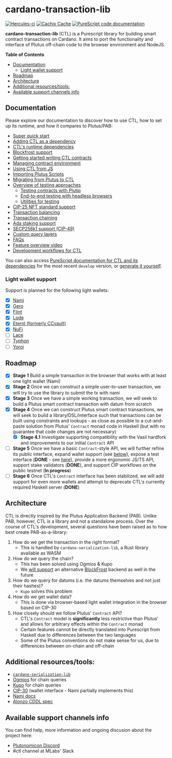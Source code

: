 # cardano-transaction-lib

[![Hercules-ci][herc badge]][herc link]
[![Cachix Cache][cachix badge]][cachix link]
[![PureScript code documentation][docs badge]][docs link]

[herc badge]: https://img.shields.io/badge/ci--by--hercules-green.svg
[herc link]: https://hercules-ci.com/github/Plutonomicon/cardano-transaction-lib
[cachix badge]: https://img.shields.io/badge/cachix-public_plutonomicon-blue.svg
[cachix link]: https://public-plutonomicon.cachix.org
[docs badge]: https://img.shields.io/badge/docs-PureScript%20code%20documentation-%2377F
[docs link]: https://plutonomicon.github.io/cardano-transaction-lib/

**cardano-transaction-lib** (CTL) is a Purescript library for building smart contract transactions on Cardano. It aims to port the functionality and interface of Plutus off-chain code to the browser environment and NodeJS.

**Table of Contents**

<!-- START doctoc generated TOC please keep comment here to allow auto update -->
<!-- DON'T EDIT THIS SECTION, INSTEAD RE-RUN doctoc TO UPDATE -->

- [Documentation](#documentation)
  - [Light wallet support](#light-wallet-support)
- [Roadmap](#roadmap)
- [Architecture](#architecture)
- [Additional resources/tools:](#additional-resourcestools)
- [Available support channels info](#available-support-channels-info)

<!-- END doctoc generated TOC please keep comment here to allow auto update -->

## Documentation

Please explore our documentation to discover how to use CTL, how to set up its runtime, and how it compares to Plutus/PAB:

- [Super quick start](./doc/getting-started.md#setting-up-a-new-project)
- [Adding CTL as a dependency](./doc/ctl-as-dependency.md)
- [CTL's runtime dependencies](./doc/runtime.md)
- [Blockfrost support](./doc/blockfrost.md)
- [Getting started writing CTL contracts](./doc/getting-started.md)
- [Managing contract environment](./doc/contract-environment.md)
- [Using CTL from JS](./doc/using-from-js.md)
- [Importing Plutus Scripts](./doc/importing-scripts.md)
- [Migrating from Plutus to CTL](./doc/plutus-comparison.md)
- [Overview of testing approaches](./doc/testing.md)
  - [Testing contracts with Plutip](./doc/plutip-testing.md)
  - [End-to-end testing with headless browsers](./doc/e2e-testing.md)
  - [Utilities for testing](./doc/test-utils.md)
- [CIP-25 NFT standard support](./doc/cip-25-nfts.md)
- [Transaction balancing](./doc/balancing.md)
- [Transaction chaining](./doc/tx-chaining.md)
- [Ada staking support](./doc/staking.md)
- [SECP256k1 support (CIP-49)](./doc/secp256k1-support.md)
- [Custom query layers](./doc/custom-query-layers.md)
- [FAQs](./doc/faq.md)
- [Feature overview video](./doc/video-intro.md)
- [Development workflows for CTL](./doc/development.md)

You can also access [PureScript documentation for CTL and its dependencies](https://plutonomicon.github.io/cardano-transaction-lib/) for the most recent `develop` version, or [generate it yourself](./doc/development.md#generating-ps-documentation).

### Light wallet support

Support is planned for the following light wallets:

- [x] [Nami](https://namiwallet.io/)
- [x] [Gero](https://gerowallet.io/)
- [x] [Flint](https://flint-wallet.com/)
- [x] [Lode](https://lodewallet.io/)
- [x] [Eternl (formerly CCvault)](https://eternl.io/)
- [x] [NuFi](https://nu.fi/)
- [ ] [Lace](https://www.lace.io/)
- [ ] [Typhon](https://typhonwallet.io/)
- [ ] [Yoroi](https://yoroi-wallet.com/)

## Roadmap

- [x] **Stage 1** Build a simple transaction in the browser that works with at least one light wallet (Nami)
- [x] **Stage 2** Once we can construct a simple user-to-user transaction, we will try to use the library to submit the tx with nami
- [x] **Stage 3** Once we have a simple working transaction, we will seek to build a Plutus smart contract transaction with datum from scratch
- [x] **Stage 4** Once we can construct Plutus smart contract transactions, we will seek to build a library/DSL/interface such that transactions can be built using constraints and lookups - as close as possible to a cut-and-paste solution from Plutus' `Contract` monad code in Haskell (but with no guarantee that code changes are not necessary)
  - [x] **Stage 4.1** Investigate supporting compatibility with the Vasil hardfork and improvements to our initial `Contract` API
- [ ] **Stage 5** Once we have a basic `Contract`-style API, we will further refine its public interface, expand wallet support (see [below](#light-wallet-support)), expose a test interface (**DONE** - see [here](doc/plutip-testing.md)), provide a more ergonomic JS/TS API, support stake validators (**DONE**), and support CIP workflows on the public testnet (**In progress**)
- [ ] **Stage 6** Once CTL's `Contract` interface has been stabilized, we will add support for even more wallets and attempt to deprecate CTL's currently required Haskell server (**DONE**)

## Architecture

CTL is directly inspired by the Plutus Application Backend (PAB). Unlike PAB, however, CTL is a library and not a standalone process. Over the course of CTL's development, several questions have been raised as to how best create PAB-as-a-library:

1. How do we get the transaction in the right format?
   - This is handled by `cardano-serialization-lib`, a Rust library available as WASM
2. How do we query the chain?
   - This has been solved using Ogmios & Kupo
   - We [will support](https://cardano.ideascale.com/c/idea/420791) an alternative [BlockFrost](https://blockfrost.io/) backend as well in the future
3. How do we query for datums (i.e. the datums themselves and not just their hashes)?
   - `Kupo` solves this problem
4. How do we get wallet data?
   - This is done via browser-based light wallet integration in the browser based on CIP-30
5. How closely should we follow Plutus' `Contract` API?
   - CTL's `Contract` model is **significantly** less restrictive than Plutus' and allows for arbitrary effects within the `Contract` monad
   - Certain features cannot be directly translated into Purescript from Haskell due to differences between the two languages
   - Some of the Plutus conventions do not make sense for us, due to differences between on-chain and off-chain

## Additional resources/tools:

- [`cardano-serialization-lib`](https://github.com/Emurgo/cardano-serialization-lib/)
- [Ogmios](https://ogmios.dev) for chain queries
- [Kupo](https://cardanosolutions.github.io/kupo/) for chain queries
- [CIP-30](https://github.com/cardano-foundation/CIPs/tree/master/CIP-0030) (wallet interface - Nami partially implements this)
- [Nami docs](https://github.com/Berry-Pool/nami-wallet)
- [Alonzo CDDL spec](https://github.com/input-output-hk/cardano-ledger/blob/0738804155245062f05e2f355fadd1d16f04cd56/alonzo/impl/cddl-files/alonzo.cddl)

## Available support channels info

You can find help, more information and ongoing discusion about the project here:

- [Plutonomicon Discord](https://discord.gg/JhbexnV9Pc)
- #ctl channel at MLabs' Slack
